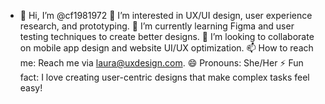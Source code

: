 - 👋 Hi, I’m @cf1981972
👀 I’m interested in UX/UI design, user experience research, and prototyping.
🌱 I’m currently learning Figma and user testing techniques to create better designs.
💞️ I’m looking to collaborate on mobile app design and website UI/UX optimization.
📫 How to reach me: Reach me via laura@uxdesign.com.
😄 Pronouns: She/Her
⚡ Fun fact: I love creating user-centric designs that make complex tasks feel easy!
<!---
cf1981972/cf1981972 is a ✨ special ✨ repository because its `README.md` (this file) appears on your GitHub profile.
You can click the Preview link to take a look at your changes.
--->
